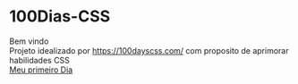 # 100Dias-CSS
Bem vindo</br>
Projeto idealizado por https://100dayscss.com/ com proposito de aprimorar habilidades CSS</br>
<a href="https://fe-a.github.io/100Dias-CSS/001/index.html" target="_blank">Meu primeiro Dia</a> 
